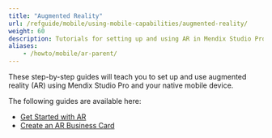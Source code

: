 ```yaml
---
title: "Augmented Reality"
url: /refguide/mobile/using-mobile-capabilities/augmented-reality/
weight: 60
description: Tutorials for setting up and using AR in Mendix Studio Pro.
aliases:
    - /howto/mobile/ar-parent/
---
```


These step-by-step guides will teach you to set up and use augmented reality (AR) using Mendix Studio Pro and your native mobile device.

The following guides are available here:

* [Get Started with AR](/refguide/mobile/using-mobile-capabilities/augmented-reality/how-to-ar-simple-cube/)
* [Create an AR Business Card](/refguide/mobile/using-mobile-capabilities/augmented-reality/how-to-ar-business-card/)
